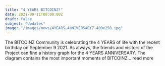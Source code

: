 ```yaml
---
title: "4 YEARS BITCOINZ!"
date: 2021-09-11T00:00:00Z
draft: false
subject: "Updates"
image: "/images/news/4YEARS-ANNIVERSARY7-400x250.jpg"
---
```


The BITCOINZ Community is celebrating the 4 YEARS of life with the recent birthday on September 9 2021. As always, the friends and visitors of the Project can find a history graph for the 4 YEARS ANNIVERSARY. The diagram contains the most important moments of BITCOINZ...
read more
